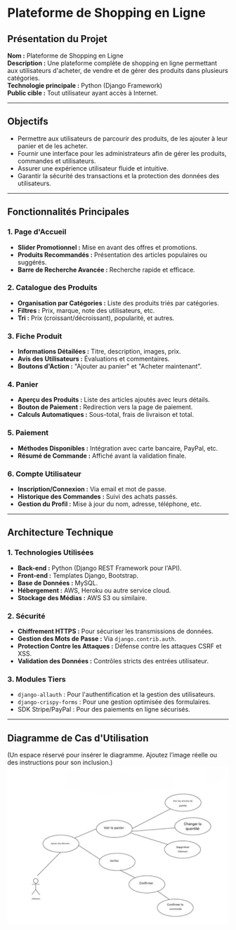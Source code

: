 # Plateforme de Shopping en Ligne

## Présentation du Projet
**Nom :** Plateforme de Shopping en Ligne  
**Description :** Une plateforme complète de shopping en ligne permettant aux utilisateurs d'acheter, de vendre et de gérer des produits dans plusieurs catégories.  
**Technologie principale :** Python (Django Framework)  
**Public cible :** Tout utilisateur ayant accès à Internet.

---

## Objectifs
- Permettre aux utilisateurs de parcourir des produits, de les ajouter à leur panier et de les acheter.
- Fournir une interface pour les administrateurs afin de gérer les produits, commandes et utilisateurs.
- Assurer une expérience utilisateur fluide et intuitive.
- Garantir la sécurité des transactions et la protection des données des utilisateurs.

---

## Fonctionnalités Principales

### 1. Page d'Accueil
- **Slider Promotionnel :** Mise en avant des offres et promotions.
- **Produits Recommandés :** Présentation des articles populaires ou suggérés.
- **Barre de Recherche Avancée :** Recherche rapide et efficace.

### 2. Catalogue des Produits
- **Organisation par Catégories :** Liste des produits triés par catégories.
- **Filtres :** Prix, marque, note des utilisateurs, etc.
- **Tri :** Prix (croissant/décroissant), popularité, et autres.

### 3. Fiche Produit
- **Informations Détailées :** Titre, description, images, prix.
- **Avis des Utilisateurs :** Évaluations et commentaires.
- **Boutons d'Action :** "Ajouter au panier" et "Acheter maintenant".

### 4. Panier
- **Aperçu des Produits :** Liste des articles ajoutés avec leurs détails.
- **Bouton de Paiement :** Redirection vers la page de paiement.
- **Calculs Automatiques :** Sous-total, frais de livraison et total.

### 5. Paiement
- **Méthodes Disponibles :** Intégration avec carte bancaire, PayPal, etc.
- **Résumé de Commande :** Affiché avant la validation finale.

### 6. Compte Utilisateur
- **Inscription/Connexion :** Via email et mot de passe.
- **Historique des Commandes :** Suivi des achats passés.
- **Gestion du Profil :** Mise à jour du nom, adresse, téléphone, etc.

---

## Architecture Technique

### 1. Technologies Utilisées
- **Back-end :** Python (Django REST Framework pour l'API).
- **Front-end :** Templates Django, Bootstrap.
- **Base de Données :** MySQL.
- **Hébergement :** AWS, Heroku ou autre service cloud.
- **Stockage des Médias :** AWS S3 ou similaire.

### 2. Sécurité
- **Chiffrement HTTPS :** Pour sécuriser les transmissions de données.
- **Gestion des Mots de Passe :** Via `django.contrib.auth`.
- **Protection Contre les Attaques :** Défense contre les attaques CSRF et XSS.
- **Validation des Données :** Contrôles stricts des entrées utilisateur.

### 3. Modules Tiers
- `django-allauth` : Pour l'authentification et la gestion des utilisateurs.
- `django-crispy-forms` : Pour une gestion optimisée des formulaires.
- SDK Stripe/PayPal : Pour des paiements en ligne sécurisés.

---

## Diagramme de Cas d'Utilisation
(Un espace réservé pour insérer le diagramme. Ajoutez l’image réelle ou des instructions pour son inclusion.)
![diagramme-d'utilisation](diagramme-d'utilisation.jpeg)
